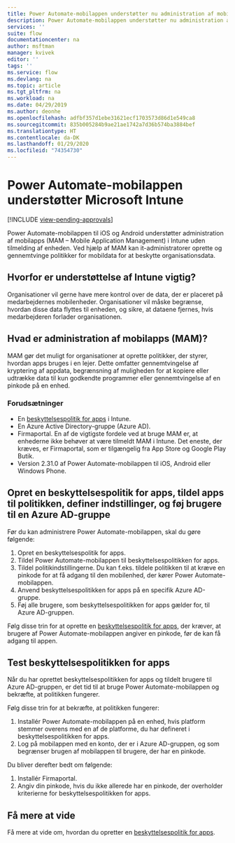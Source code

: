 ```yaml
---
title: Power Automate-mobilappen understøtter nu administration af mobilprogrammer i Microsoft Intune. | Microsoft Docs
description: Power Automate-mobilappen understøtter nu administration af mobilprogrammer i Microsoft Intune.
services: ''
suite: flow
documentationcenter: na
author: msftman
manager: kvivek
editor: ''
tags: ''
ms.service: flow
ms.devlang: na
ms.topic: article
ms.tgt_pltfrm: na
ms.workload: na
ms.date: 04/29/2019
ms.author: deonhe
ms.openlocfilehash: adfbf357d1ebe31621ecf1703573d86d1e549ca8
ms.sourcegitcommit: 835b005284b9ae21ae1742a7d36b574ba3884bef
ms.translationtype: HT
ms.contentlocale: da-DK
ms.lasthandoff: 01/29/2020
ms.locfileid: "74354730"
---
```

# <a name="power-automate-mobile-app-supports-microsoft-intune"></a>Power Automate-mobilappen understøtter Microsoft Intune
[!INCLUDE [view-pending-approvals](includes/cc-rebrand.md)]

Power Automate-mobilappen til iOS og Android understøtter administration af mobilapps (MAM – Mobile Application Management) i Intune uden tilmelding af enheden. Ved hjælp af MAM kan it-administratorer oprette og gennemtvinge politikker for mobildata for at beskytte organisationsdata.

## <a name="why-intune-support-is-important"></a>Hvorfor er understøttelse af Intune vigtig?

Organisationer vil gerne have mere kontrol over de data, der er placeret på medarbejdernes mobilenheder. Organisationer vil måske begrænse, hvordan disse data flyttes til enheden, og sikre, at dataene fjernes, hvis medarbejderen forlader organisationen.

## <a name="what-is-microsoft-application-management-mam"></a>Hvad er administration af mobilapps (MAM)?

MAM gør det muligt for organisationer at oprette politikker, der styrer, hvordan apps bruges i en lejer. Dette omfatter gennemtvingelse af kryptering af appdata, begrænsning af muligheden for at kopiere eller udtrække data til kun godkendte programmer eller gennemtvingelse af en pinkode på en enhed.

### <a name="prerequisites"></a>Forudsætninger

- En [beskyttelsespolitik for apps](https://docs.microsoft.com/intune/app-protection-policies) i Intune.
- En Azure Active Directory-gruppe (Azure AD).
- Firmaportal. En af de vigtigste fordele ved at bruge MAM er, at enhederne ikke behøver at være tilmeldt MAM i Intune. Det eneste, der kræves, er Firmaportal, som er tilgængelig fra App Store og Google Play Butik.
- Version 2.31.0 af Power Automate-mobilappen til iOS, Android eller Windows Phone.

## <a name="create-an-app-protection-policy-assign-apps-to-the-policy-define-settings-and-add-users-to-an-azure-ad-group"></a>Opret en beskyttelsespolitik for apps, tildel apps til politikken, definer indstillinger, og føj brugere til en Azure AD-gruppe

Før du kan administrere Power Automate-mobilappen, skal du gøre følgende:

1. Opret en beskyttelsespolitik for apps.
1. Tildel Power Automate-mobilappen til beskyttelsespolitikken for apps.
1. Tildel politikindstillingerne. Du kan f.eks. tildele politikken til at kræve en pinkode for at få adgang til den mobilenhed, der kører Power Automate-mobilappen.
1. Anvend beskyttelsespolitikken for apps på en specifik Azure AD-gruppe.
1. Føj alle brugere, som beskyttelsespolitikken for apps gælder for, til Azure AD-gruppen.

Følg disse trin for at oprette en [beskyttelsespolitik for apps](https://docs.microsoft.com/intune/app-protection-policies), der kræver, at brugere af Power Automate-mobilappen angiver en pinkode, før de kan få adgang til appen. 


## <a name="test-the-app-protection-policy"></a>Test beskyttelsespolitikken for apps

Når du har oprettet beskyttelsespolitikken for apps og tildelt brugere til Azure AD-gruppen, er det tid til at bruge Power Automate-mobilappen og bekræfte, at politikken fungerer.

Følg disse trin for at bekræfte, at politikken fungerer:

1. Installér Power Automate-mobilappen på en enhed, hvis platform stemmer overens med en af de platforme, du har defineret i beskyttelsespolitikken for apps.
1. Log på mobilappen med en konto, der er i Azure AD-gruppen, og som begrænser brugen af mobilappen til brugere, der har en pinkode.

Du bliver derefter bedt om følgende:
1. Installér Firmaportal.
1. Angiv din pinkode, hvis du ikke allerede har en pinkode, der overholder kriterierne for beskyttelsespolitikken for apps.


## <a name="learn-more"></a>Få mere at vide

Få mere at vide om, hvordan du opretter en [beskyttelsespolitik for apps](https://docs.microsoft.com/intune/app-protection-policies).

